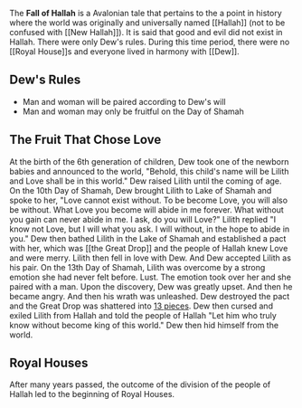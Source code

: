 The **Fall of Hallah** is a Avalonian tale that pertains to the a point in history where the world was originally and universally named [[Hallah]] (not to be confused with [[New Hallah]]). It is said that good and evil did not exist in Hallah. There were only Dew's rules. During this time period, there were no [[Royal House]]s and everyone lived in harmony with [[Dew]]. 

## Dew's Rules
* Man and woman will be paired according to Dew's will
* Man and woman may only be fruitful on the Day of Shamah

## The Fruit That Chose Love
At the birth of the 6th generation of children, Dew took one of the newborn babies and announced to the world, "Behold, this child's name will be Lilith and Love shall be in this world." Dew raised Lilith until the coming of age. On the 10th Day of Shamah, Dew brought Lilith to Lake of Shamah and spoke to her, "Love cannot exist without. To be become Love, you will also be without. What Love you become will abide in me forever. What without you gain can never abide in me. I ask, do you will Love?" Lilith replied "I know not Love, but I will what you ask. I will without, in the hope to abide in you." Dew then bathed Lilith in the Lake of Shamah and established a pact with her, which was [[the Great Drop]] and the people of Hallah knew Love and were merry. Lilith then fell in love with Dew. And Dew accepted Lilith as his pair. On the 13th Day of Shamah, Lilith was overcome by a strong emotion she had never felt before. Lust. The emotion took over her and she paired with a man. Upon the discovery, Dew was greatly upset. And then he became angry. And then his wrath was unleashed. Dew destroyed the pact and the Great Drop was shattered into [13 pieces](/wiki/Tears). Dew then cursed and exiled Lilith from Hallah and told the people of Hallah "Let him who truly know without become king of this world." Dew then hid himself from the world.

## Royal Houses
After many years passed, the outcome of the division of the people of Hallah led to the beginning of Royal Houses.